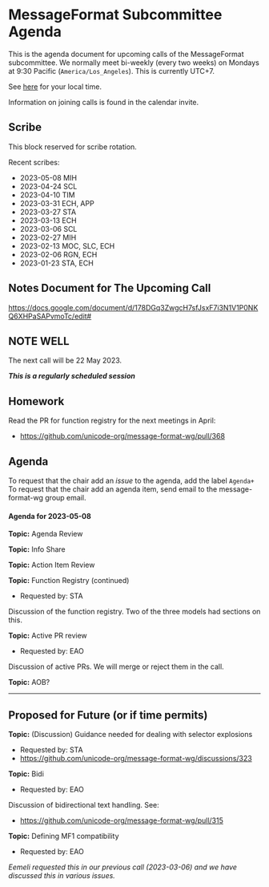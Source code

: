 # MessageFormat Subcommittee Agenda

This is the agenda document for upcoming calls of the MessageFormat subcommittee. We normally meet bi-weekly 
(every two weeks) on Mondays at 9:30 Pacific (`America/Los_Angeles`). This is currently UTC+7. 

See [here](https://www.timeanddate.com/worldclock/converter.html?iso=20230522T173000&p1=224&p2=248&p3=136&p4=179&p5=33&p6=101&p7=268) for your local time.

Information on joining calls is found in the calendar invite.

## Scribe

This block reserved for scribe rotation.

Recent scribes:
* 2023-05-08 MIH
* 2023-04-24 SCL
* 2023-04-10 TIM
* 2023-03-31 ECH, APP
* 2023-03-27 STA
* 2023-03-13 ECH
* 2023-03-06 SCL
* 2023-02-27 MIH
* 2023-02-13 MOC, SLC, ECH
* 2023-02-06 RGN, ECH
* 2023-01-23 STA, ECH

## Notes Document for The Upcoming Call

https://docs.google.com/document/d/178DGq3ZwgcH7sfJsxF7i3N1V1P0NKQ6XHPaSAPvmoTc/edit#

## NOTE WELL

The next call will be 22 May 2023. 

***This is a regularly scheduled session***

## Homework

Read the PR for function registry for the next meetings in April:

* https://github.com/unicode-org/message-format-wg/pull/368 

## Agenda

To request that the chair add an _issue_ to the agenda, add the label `Agenda+`
To request that the chair add an agenda item, send email to the message-format-wg group email.

#### Agenda for 2023-05-08

**Topic:** Agenda Review

**Topic:** Info Share

**Topic:** Action Item Review

**Topic:** Function Registry (continued)
* Requested by: STA

Discussion of the function registry. Two of the three models had sections on this.

**Topic:** Active PR review
* Requested by: EAO

Discussion of active PRs. We will merge or reject them in the call.

**Topic:** AOB?

---

## Proposed for Future (or if time permits)


**Topic:** (Discussion) Guidance needed for dealing with selector explosions
* Requested by: STA
* https://github.com/unicode-org/message-format-wg/discussions/323

**Topic:** Bidi
* Requested by: EAO

Discussion of bidirectional text handling. See:
* https://github.com/unicode-org/message-format-wg/pull/315


**Topic:** Defining MF1 compatibility
* Requested by: EAO

_Eemeli requested this in our previous call (2023-03-06) and we have discussed this in various issues._
